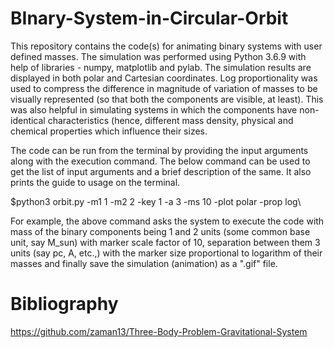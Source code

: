 # BInary-System-in-Circular-Orbit

This repository contains the code(s) for animating binary systems with user defined masses. The simulation was performed using Python 3.6.9 with help of libraries - numpy, matplotlib and pylab. The simulation results are displayed in both polar and Cartesian coordinates. Log proportionality was used to compress the difference in magnitude of variation of masses to be visually represented (so that both the components are visible, at least). This was also helpful in simulating systems in which the components have non-identical characteristics (hence, different mass density, physical and chemical properties which influence their sizes.

The code can be run from the terminal by providing the input arguments along with the execution command. The below command can be used to get the list of input arguments and a brief description of the same. It also prints the guide to usage on the terminal.

$python3 orbit.py -m1 1 -m2 2 -key 1 -a 3 -ms 10 -plot polar -prop log\\

For example, the above command asks the system to execute the code with mass of the binary components being 1 and 2 units (some common base unit, say M_sun) with marker scale factor of 10, separation between them 3 units (say pc, A, etc.,) with the marker size proportional to logarithm of their masses and finally save the simulation (animation) as a ".gif" file.

# Bibliography

https://github.com/zaman13/Three-Body-Problem-Gravitational-System
